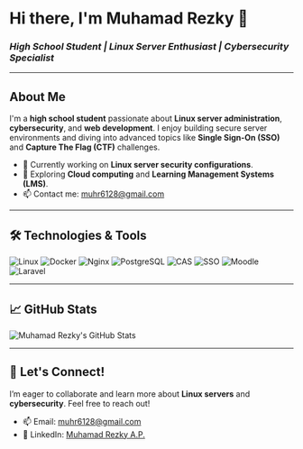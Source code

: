 # Hi there, I'm **Muhamad Rezky** 👋  
### *High School Student | Linux Server Enthusiast | Cybersecurity Specialist*

---

## About Me
I'm a **high school student** passionate about **Linux server administration**, **cybersecurity**, and **web development**. I enjoy building secure server environments and diving into advanced topics like **Single Sign-On (SSO)** and **Capture The Flag (CTF)** challenges.

- 🔭 Currently working on **Linux server security configurations**.
- 🌱 Exploring **Cloud computing** and **Learning Management Systems (LMS)**.
- 📫 Contact me: [muhr6128@gmail.com](mailto:muhr6128@gmail.com)

---

## 🛠️ Technologies & Tools
![Linux](https://img.shields.io/badge/-Linux-FCC624?style=for-the-badge&logo=linux&logoColor=black)
![Docker](https://img.shields.io/badge/-Docker-2496ED?style=for-the-badge&logo=docker&logoColor=white)
![Nginx](https://img.shields.io/badge/-Nginx-009639?style=for-the-badge&logo=nginx&logoColor=white)
![PostgreSQL](https://img.shields.io/badge/-PostgreSQL-336791?style=for-the-badge&logo=postgresql&logoColor=white)
![CAS](https://img.shields.io/badge/-CAS-0073E6?style=for-the-badge&logo=cas&logoColor=white)
![SSO](https://img.shields.io/badge/-SSO-00AAFF?style=for-the-badge&logo=auth0)
![Moodle](https://img.shields.io/badge/-Moodle-FF6600?style=for-the-badge&logo=moodle)
![Laravel](https://img.shields.io/badge/-Laravel-F55247?style=for-the-badge&logo=laravel&logoColor=white)

---

## 📈 GitHub Stats
![Muhamad Rezky's GitHub Stats](https://github-readme-stats.vercel.app/api?username=eKyyTRY&show_icons=true&theme=radical)

---

## 🤝 Let's Connect!
I’m eager to collaborate and learn more about **Linux servers** and **cybersecurity**. Feel free to reach out!

- 📫 Email: [muhr6128@gmail.com](mailto:muhr6128@gmail.com)
- 💼 LinkedIn: [Muhamad Rezky A.P.](https://linkedin.com/)

